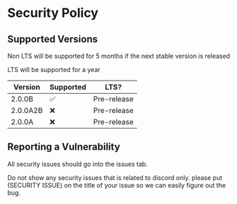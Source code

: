# Security Policy

## Supported Versions

Non LTS will be supported for 5 months if the next stable version is released

LTS will be supported for a year

| Version | Supported          | LTS?               |
| ------- | ------------------ | ------------------ |
| 2.0.0B  | :white_check_mark: | Pre-release        |
| 2.0.0A2B| :x:                | Pre-release        |
| 2.0.0A  | :x:                | Pre-release        |

## Reporting a Vulnerability

All security issues should go into the issues tab.

Do not show any security issues that is related to discord only. please put (SECURITY ISSUE) on the title of your issue so we can easily figure out the bug.
